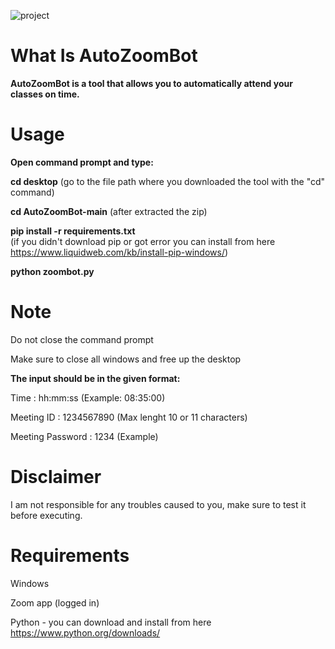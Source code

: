 ![project](https://user-images.githubusercontent.com/76772798/115194608-5990e880-a0f6-11eb-9f19-e1ae53969b03.PNG)

# What Is AutoZoomBot
**AutoZoomBot is a tool that allows you to automatically attend your classes on time.**


# Usage

**Open command prompt and type:**

**cd desktop** 
(go to the file path where you downloaded the tool with the "cd" command)

**cd AutoZoomBot-main** 
(after extracted the zip)

**pip install -r requirements.txt**  
(if you didn't download pip or got error you can install from here https://www.liquidweb.com/kb/install-pip-windows/)

**python zoombot.py**
 


# Note

Do not close the command prompt

Make sure to close all windows and free up the desktop

**The input should be in the given format:**

Time : hh:mm:ss (Example: 08:35:00)

Meeting ID : 1234567890 (Max lenght 10 or 11 characters)

Meeting Password : 1234 (Example)


# Disclaimer

I am not responsible for any troubles caused to you, make sure to test it before executing.
 
# Requirements
Windows

Zoom app (logged in)

Python - you can download and install from here https://www.python.org/downloads/



